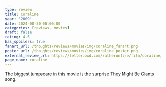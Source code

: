 ```yaml
---
type: review
title: Coraline
year: '2009'
date: 2024-08-30 00:00:00
categories: [reviews, movies]
draft: false
rating: 4.5
has_spoilers: true
fanart_url: /thoughts/reviews/movies/img/coraline_fanart.png
poster_url: /thoughts/reviews/movies/img/coraline_poster.png
external_review_url: https://letterboxd.com/ratheronfire/film/coraline/
page_name: coraline
---
```


The biggest jumpscare in this movie is the surprise They Might Be Giants song.

